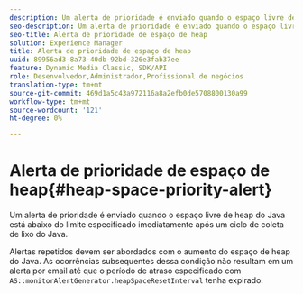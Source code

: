```yaml
---
description: Um alerta de prioridade é enviado quando o espaço livre de heap do Java está abaixo do limite especificado imediatamente após um ciclo de coleta de lixo do Java.
seo-description: Um alerta de prioridade é enviado quando o espaço livre de heap do Java está abaixo do limite especificado imediatamente após um ciclo de coleta de lixo do Java.
seo-title: Alerta de prioridade de espaço de heap
solution: Experience Manager
title: Alerta de prioridade de espaço de heap
uuid: 89956ad3-8a73-40db-92bd-326e3fab37ee
feature: Dynamic Media Classic, SDK/API
role: Desenvolvedor,Administrador,Profissional de negócios
translation-type: tm+mt
source-git-commit: 469d1a5c43a972116a8a2efb0de5708800130a99
workflow-type: tm+mt
source-wordcount: '121'
ht-degree: 0%

---
```



# Alerta de prioridade de espaço de heap{#heap-space-priority-alert}

Um alerta de prioridade é enviado quando o espaço livre de heap do Java está abaixo do limite especificado imediatamente após um ciclo de coleta de lixo do Java.

Alertas repetidos devem ser abordados com o aumento do espaço de heap do Java. As ocorrências subsequentes dessa condição não resultam em um alerta por email até que o período de atraso especificado com `AS::monitorAlertGenerator.heapSpaceResetInterval` tenha expirado.

